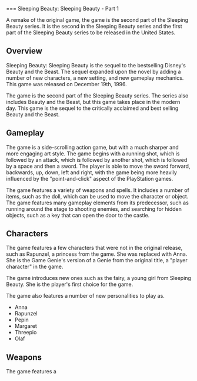 
===
Sleeping Beauty: Sleeping Beauty - Part 1

A remake of the original game, the game is the second part of the Sleeping Beauty series. It is the second in the Sleeping Beauty series and the first part of the Sleeping Beauty series to be released in the United States.

## Overview

Sleeping Beauty: Sleeping Beauty is the sequel to the bestselling Disney's Beauty and the Beast. The sequel expanded upon the novel by adding a number of new characters, a new setting, and new gameplay mechanics. This game was released on December 19th, 1996.

The game is the second part of the Sleeping Beauty series. The series also includes Beauty and the Beast, but this game takes place in the modern day. This game is the sequel to the critically acclaimed and best selling Beauty and the Beast.

## Gameplay

The game is a side-scrolling action game, but with a much sharper and more engaging art style. The game begins with a running shot, which is followed by an attack, which is followed by another shot, which is followed by a space and then a sword. The player is able to move the sword forward, backwards, up, down, left and right, with the game being more heavily influenced by the "point-and-click" aspect of the PlayStation games.

The game features a variety of weapons and spells. It includes a number of items, such as the doll, which can be used to move the character or object. The game features many gameplay elements from its predecessor, such as running around the stage to shooting enemies, and searching for hidden objects, such as a key that can open the door to the castle.

## Characters

The game features a few characters that were not in the original release, such as Rapunzel, a princess from the game. She was replaced with Anna. She is the Game Genie's version of a Genie from the original title, a "player character" in the game.

The game introduces new ones such as the fairy, a young girl from Sleeping Beauty. She is the player's first choice for the game.

The game also features a number of new personalities to play as.

*   Anna
*   Rapunzel
*   Pepin
*   Margaret
*   Threepio
*   Olaf

## Weapons

The game features a
